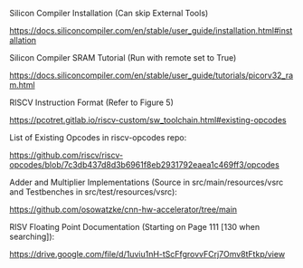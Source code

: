 Silicon Compiler Installation (Can skip External Tools)

https://docs.siliconcompiler.com/en/stable/user_guide/installation.html#installation

Silicon Compiler SRAM Tutorial (Run with remote set to True)

https://docs.siliconcompiler.com/en/stable/user_guide/tutorials/picorv32_ram.html

RISCV Instruction Format (Refer to Figure 5)

https://pcotret.gitlab.io/riscv-custom/sw_toolchain.html#existing-opcodes

List of Existing Opcodes in riscv-opcodes repo:

https://github.com/riscv/riscv-opcodes/blob/7c3db437d8d3b6961f8eb2931792eaea1c469ff3/opcodes

Adder and Multiplier Implementations (Source in src/main/resources/vsrc and Testbenches in src/test/resources/vsrc):

https://github.com/osowatzke/cnn-hw-accelerator/tree/main

RISV Floating Point Documentation (Starting on Page 111 \[130 when searching\]):

https://drive.google.com/file/d/1uviu1nH-tScFfgrovvFCrj7Omv8tFtkp/view
